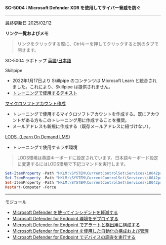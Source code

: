 **SC-5004 : Microsoft Defender XDR を使用してサイバー脅威を防ぐ**
***

最終更新日 2025/02/12

**リンク一覧およびメモ**

 > リンクをクリックする際に、Ctrlキーを押してクリックすると別のタブで開きます。

SC-5004 ラボトップ [英語](https://github.com/MicrosoftLearning/Defend-against-cyberthreats-Microsoft-Defender-XDR/tree/master/Instructions/Labs)/[日本語](https://github.com/MicrosoftLearning/Defend-against-cyberthreats-Microsoft-Defender-XDR.ja-jp/tree/main/Instructions/Labs)

Skillpipe

- 2022年1月17日より Skillpipe のコンテンツは Microsoft Learn と統合されました。これにより、Skillpipe は提供されません。
- [トレーニングで使用するテキスト](https://learn.microsoft.com/ja-jp/training/paths/sc-5004-defend-against-cyberthreats-defender/)

[マイクロソフトアカウント作成](https://account.microsoft.com/account/Account)

- トレーニングで使用するマイクロソフトアカウントを作成する。既にアカウントがある方もこのトレーニング用に作成することを推奨。
- メールアドレスも新規に作成する（既存メールアドレスに紐づけない）。

[LODS（Learn On Demand LMS)](https://esi.learnondemand.net/User/Login?ReturnUrl=%2F)

- トレーニングで使用するラボ環境

 > LODS環境は英語キーボードに設定されています。日本語キーボード設定に変更するにはLODS環境で下記コマンドを実行します。

```powershell
Set-ItemProperty -Path "HKLM:\SYSTEM\CurrentControlSet\Services\i8042prt\Parameters" -Name "LayerDriver JPN" -Value "kbd106.dll"
Set-ItemProperty -Path "HKLM:\SYSTEM\CurrentControlSet\Services\i8042prt\Parameters" -Name "OverrideKeyboardType" -Value 7
Set-ItemProperty -Path "HKLM:\SYSTEM\CurrentControlSet\Services\i8042prt\Parameters" -Name "OverrideKeyboardSubtype" -Value 2
Restart-Computer -Force
```

***
モジュール
- [Microsoft Defender を使ってインシデントを軽減する](https://learn.microsoft.com/ja-jp/training/modules/mitigate-incidents-microsoft-365-defender/)
- [Microsoft Defender for Endpoint 環境をデプロイする](https://learn.microsoft.com/ja-jp/training/modules/deploy-microsoft-defender-for-endpoints-environment/)
- [Microsoft Defender for Endpoint でアラートと検出用に構成する](https://learn.microsoft.com/ja-jp/training/modules/configure-settings-for-alerts-detections-microsoft-defender-for-endpoint/)
- [Microsoft Defender for Endpoint を使用した自動化の構成および管理](https://learn.microsoft.com/ja-jp/training/modules/configure-manage-automation-microsoft-defender-for-endpoint/)
- [Microsoft Defender for Endpoint でデバイスの調査を実行する](https://learn.microsoft.com/ja-jp/training/modules/perform-device-investigations-microsoft-defender-for-endpoints/)






